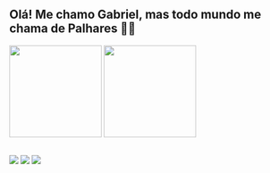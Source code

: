 ## Olá! Me chamo Gabriel, mas todo mundo me chama de **Palhares** 👋🐨

<div>
  <a src="https://github.com/gabrielplhrs">
  <img height="165em" src="https://github-readme-stats.vercel.app/api?username=gabrielplhrs&show_icons=true&theme=radical"/>
  <img height="165em" src="https://github-readme-stats.vercel.app/api/top-langs/?username=gabrielplhrs&layout=compact&langs_count=16&theme=radical"/>
  </a>
</div>
  
##
  
<a href="https://www.linkedin.com/in/gabriel-pizzani-palhares" /><img src="https://img.shields.io/badge/LinkedIn-0077B5?style=for-the-badge&logo=linkedin&logoColor=white" /></a>
<a href="https://twitter.com/gabrielplhrs"/><img src="https://img.shields.io/badge/Twitter-1DA1F2?style=for-the-badge&logo=twitter&logoColor=white"/></a>
<a href="https://www.instagram.com/gabrielplhrs/"/><img src="https://img.shields.io/badge/Instagram-E4405F?style=for-the-badge&logo=instagram&logoColor=white"/></a>
